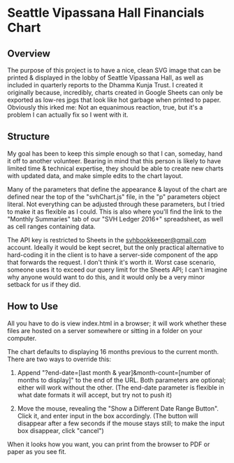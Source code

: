 # Seattle Vipassana Hall Financials Chart

## Overview

The purpose of this project is to have a nice, clean SVG image that can be printed & displayed in the lobby of Seattle Vipassana Hall, as well as included in quarterly reports to the Dhamma Kunja Trust. I created it originally because, incredibly, charts created in Google Sheets can only be exported as low-res jpgs that look like hot garbage when printed to paper. Obviously this irked me: Not an equanimous reaction, true, but it's a problem I can actually fix so I went with it.

## Structure

My goal has been to keep this simple enough so that I can, someday, hand it off to another volunteer. Bearing in mind that this person is likely to have limited time & technical expertise, they should be able to create new charts with updated data, and make simple edits to the chart layout. 

Many of the parameters that define the appearance & layout of the chart are defined near the top of the "svhChart.js" file, in the "p" parameters object literal. Not everything can be adjusted through these parameters, but I tried to make it as flexible as I could. This is also where you'll find the link to the "Monthly Summaries" tab of our "SVH Ledger 2016+" spreadsheet, as well as cell ranges containing data. 

The API key is restricted to Sheets in the svhbookkeeper@gmail.com account. Ideally it would be kept secret, but the only practical alternative to hard-coding it in the client is to have a server-side component of the app that forwards the request. I don't think it's worth it. Worst case scenario, someone uses it to exceed our query limit for the Sheets API; I can't imagine why anyone would want to do this, and it would only be a very minor setback for us if they did.

## How to Use

All you have to do is view index.html in a browser; it will work whether these files are hosted on a server somewhere or sitting in a folder on your computer.

The chart defaults to displaying 16 months previous to the current month. There are two ways to override this:

1. Append "?end-date=[last month & year]&month-count=[number of months to display]" to the end of the URL. Both parameters are optional; either will work without the other. (The end-date parameter is flexible in what date formats it will accept, but try not to push it)

2. Move the mouse, revealing the "Show a Different Date Range Button". Click it, and enter input in the box accordingly. (The button will disappear after a few seconds if the mouse stays still; to make the input box disappear, click "cancel")

When it looks how you want, you can print from the browser to PDF or paper as you see fit. 